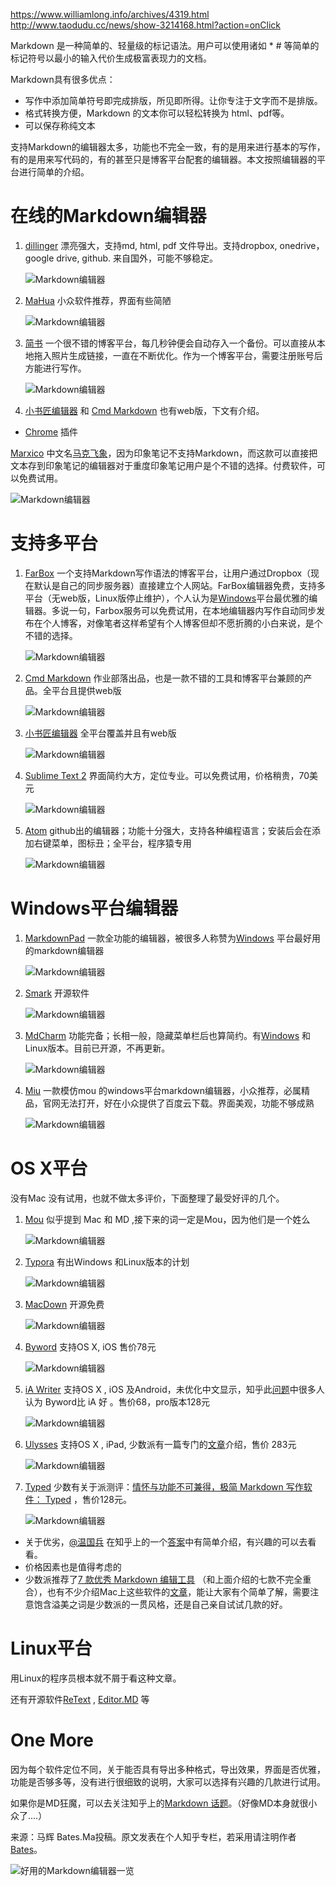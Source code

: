
https://www.williamlong.info/archives/4319.html
http://www.taodudu.cc/news/show-3214168.html?action=onClick



Markdown 是一种简单的、轻量级的标记语法。用户可以使用诸如 \* # 等简单的标记符号以最小的输入代价生成极富表现力的文档。

Markdown具有很多优点：

-   写作中添加简单符号即完成排版，所见即所得。让你专注于文字而不是排版。
-   格式转换方便，Markdown 的文本你可以轻松转换为 html、pdf等。
-   可以保存称纯文本

支持Markdown的编辑器太多，功能也不完全一致，有的是用来进行基本的写作，有的是用来写代码的，有的甚至只是博客平台配套的编辑器。本文按照编辑器的平台进行简单的介绍。　

# 在线的Markdown编辑器

1.  [dillinger](http://dillinger.io/) 漂亮强大，支持md, html, pdf 文件导出。支持dropbox, onedrive，google drive, github. 来自国外，可能不够稳定。
    
    ![Markdown编辑器](https://www.williamlong.info/upload/4319_1.jpg)
    
2.  [MaHua](http://mahua.jser.me/) 小众软件推荐，界面有些简陋
    
    ![Markdown编辑器](https://www.williamlong.info/upload/4319_2.jpg)
    
3.  [简书](http://www.jianshu.com/) 一个很不错的博客平台，每几秒钟便会自动存入一个备份。可以直接从本地拖入照片生成链接，一直在不断优化。作为一个博客平台，需要注册账号后方能进行写作。
    
    ![Markdown编辑器](https://www.williamlong.info/upload/4319_3.jpg)
    
4.  [小书匠编辑器](http://soft.xiaoshujiang.com/) 和 [Cmd Markdown](https://www.zybuluo.com/mdeditor) 也有web版，下文有介绍。

-   [Chrome](https://www.williamlong.info/tag/Chrome.html "Chrome") 插件

[Marxico](http://marxi.co/) 中文名[马克飞象](http://maxiang.info/)，因为印象笔记不支持Markdown，而这款可以直接把文本存到印象笔记的编辑器对于重度印象笔记用户是个不错的选择。付费软件，可以免费试用。

![Markdown编辑器](https://www.williamlong.info/upload/4319_4.jpg)

# 支持多平台

1.  [FarBox](https://www.farbox.com/) 一个支持Markdown写作语法的博客平台，让用户通过Dropbox（现在默认是自己的同步服务器）直接建立个人网站。FarBox编辑器免费，支持多平台（无web版，Linux版停止维护），个人认为是[Windows](https://www.williamlong.info/tag/Windows.html "Windows")平台最优雅的编辑器。多说一句，Farbox服务可以免费试用，在本地编辑器内写作自动同步发布在个人博客，对像笔者这样希望有个人博客但却不愿折腾的小白来说，是个不错的选择。
    
    ![Markdown编辑器](https://www.williamlong.info/upload/4319_5.jpg)
    
2.  [Cmd Markdown](https://www.zybuluo.com/mdeditor) 作业部落出品，也是一款不错的工具和博客平台兼顾的产品。全平台且提供web版
    
    ![Markdown编辑器](https://www.williamlong.info/upload/4319_6.jpg)
    
3.  [小书匠编辑器](http://soft.xiaoshujiang.com/) 全平台覆盖并且有web版
    
    ![Markdown编辑器](https://www.williamlong.info/upload/4319_7.jpg)
    
4.  [Sublime Text 2](http://www.sublimetext.com/) 界面简约大方，定位专业。可以免费试用，价格稍贵，70美元
    
    ![Markdown编辑器](https://www.williamlong.info/upload/4319_8.jpg)
    
5.  [Atom](https://atom.io/) github出的编辑器；功能十分强大，支持各种编程语言；安装后会在添加右键菜单，图标丑；全平台，程序猿专用
    
    ![Markdown编辑器](https://www.williamlong.info/upload/4319_9.jpg)
    

# Windows平台编辑器

1.  [MarkdownPad](http://www.markdownpad.com/) 一款全功能的编辑器，被很多人称赞为[Windows](https://www.williamlong.info/tag/Windows.html "Windows") 平台最好用的markdown编辑器
    
    ![Markdown编辑器](https://www.williamlong.info/upload/4319_10.jpg)
    
2.  [Smark](http://git.oschina.net/elerao/Smark) 开源软件
    
    ![Markdown编辑器](https://www.williamlong.info/upload/4319_11.jpg)
    
3.  [MdCharm](http://www.mdcharm.com/) 功能完备；长相一般，隐藏菜单栏后也算简约。有[Windows](https://www.williamlong.info/tag/Windows.html "Windows") 和Linux版本。目前已开源，不再更新。
    
    ![Markdown编辑器](https://www.williamlong.info/upload/4319_12.jpg)
    
4.  [Miu](http://www.appinn.com/miu-markdown-editor/) 一款模仿mou 的windows平台markdown编辑器，小众推荐，必属精品，官网无法打开，好在小众提供了百度云下载。界面美观，功能不够成熟
    
    ![Markdown编辑器](https://www.williamlong.info/upload/4319_13.jpg)
    

# OS X平台

没有Mac 没有试用，也就不做太多评价，下面整理了最受好评的几个。

1.  [Mou](http://25.io/mou/) 似乎提到 Mac 和 MD ,接下来的词一定是Mou，因为他们是一个姓么
    
    ![Markdown编辑器](https://www.williamlong.info/upload/4319_14.jpg)
    
2.  [Typora](http://typora.io/) 有出Windows 和Linux版本的计划
    
    ![Markdown编辑器](https://www.williamlong.info/upload/4319_15.jpg)
    
3.  [MacDown](http://macdown.uranusjr.com/) 开源免费
    
    ![Markdown编辑器](https://www.williamlong.info/upload/4319_16.jpg)
    
4.  [Byword](http://bywordapp.com/) 支持OS X, iOS 售价78元
    
    ![Markdown编辑器](https://www.williamlong.info/upload/4319_17.jpg)
    
5.  [iA Writer](https://ia.net/writer/ios) 支持OS X , iOS 及Android，未优化中文显示，知乎此[问题](http://www.zhihu.com/question/20129290)中很多人认为 Byword比 iA 好 。售价68，pro版本128元
    
    ![Markdown编辑器](https://www.williamlong.info/upload/4319_18.jpg)
    
6.  [Ulysses](http://www.ulyssesapp.com/) 支持OS X , iPad, 少数派有一篇专门的[文章](http://sspai.com/27336)介绍，售价 283元
    
    ![Markdown编辑器](https://www.williamlong.info/upload/4319_19.jpg)
    
7.  [Typed](http://realmacsoftware.com/typed/) 少数有关于派测评：[情怀与功能不可兼得，极简 Markdown 写作软件： Typed](http://sspai.com/30271) ，售价128元。
    
    ![Markdown编辑器](https://www.williamlong.info/upload/4319_20.jpg)
    

-   关于优劣，[@温国兵](http://www.zhihu.com/people/157025dba58a30bfda65c2789a6f3f35) 在知乎上的一个[答案](http://www.zhihu.com/question/20004911/answer/33208755)中有简单介绍，有兴趣的可以去看看。
-   价格因素也是值得考虑的
-   少数派推荐了[7 款优秀 Markdown 编辑工具](http://sspai.com/27792) （和上面介绍的七款不完全重合），也有不少介绍Mac上这些软件的[文章](http://sspai.com/search/?q=markdown)，能让大家有个简单了解，需要注意饱含溢美之词是少数派的一贯风格，还是自己亲自试试几款的好。 

# Linux平台

用Linux的程序员根本就不屑于看这种文章。

还有开源软件[ReText](http://sourceforge.net/p/retext/home/ReText/) , [Editor.MD](https://pandao.github.io/editor.md/) 等

# One More

因为每个软件定位不同，关于能否具有导出多种格式，导出效果，界面是否优雅，功能是否够多等，没有进行很细致的说明，大家可以选择有兴趣的几款进行试用。

如果你是MD狂魔，可以去关注知乎上的[Markdown 话题](http://www.zhihu.com/topic/19590742)。（好像MD本身就很小众了....）

来源：马辉 Bates.Ma投稿。原文发表在个人知乎专栏，若采用请注明作者[Bates](http://zhuanlan.zhihu.com/batesme)。

![好用的Markdown编辑器一览](https://www.williamlong.info/logo/Software.jpg)